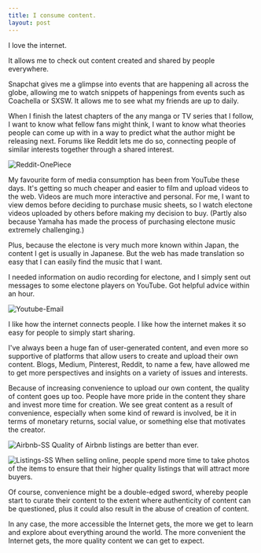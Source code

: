 ```yaml
---
title: I consume content.
layout: post
---
```


I love the internet.

It allows me to check out content created and shared by people everywhere. 

Snapchat gives me a glimpse into events that are happening all across the globe, allowing me to watch snippets of happenings from events such as Coachella or SXSW. It allows me to see what my friends are up to daily.

When I finish the latest chapters of the any manga or TV series that I follow, I want to know what fellow fans might think, I want to know what theories people can come up with in a way to predict what the author might be releasing next. Forums like Reddit lets me do so, connecting people of similar interests together through a shared interest.


![Reddit-OnePiece](/assets/onepiece-ss.png)


My favourite form of media consumption has been from YouTube these days. It's getting so much cheaper and easier to film and upload videos to the web. Videos are much more interactive and personal. For me, I want to view demos before deciding to purchase music sheets, so I watch electone videos uploaded by others before making my decision to buy. (Partly also because Yamaha has made the process of purchasing electone music extremely challenging.)

Plus, because the electone is very much more known within Japan, the content I get is usually in Japanese. But the web has made translation so easy that I can easily find the music that I want.

I needed information on audio recording for electone, and I simply sent out messages to some electone players on YouTube. Got helpful advice within an hour.


![Youtube-Email](/assets/email-ss.png)


I like how the internet connects people. I like how the internet makes it so easy for people to simply start sharing. 

I've always been a huge fan of user-generated content, and even more so supportive of platforms that allow users to create and upload their own content. Blogs, Medium, Pinterest, Reddit, to name a few, have allowed me to get more perspectives and insights on a variety of issues and interests.

Because of increasing convenience to upload our own content, the quality of content goes up too. People have more pride in the content they share and invest more time for creation. We see great content as a result of convenience, especially when some kind of reward is involved, be it in terms of monetary returns, social value, or something else that motivates the creator.


![Airbnb-SS](/assets/airbnb-ss.png)
Quality of Airbnb listings are better than ever. 


![Listings-SS](/assets/listings-ss2.png)
When selling online, people spend more time to take photos of the items to ensure that their higher quality listings that will attract more buyers.


Of course, convenience might be a double-edged sword, whereby people start to curate their content to the extent where authenticity of content can be questioned, plus it could also result in the abuse of creation of content.

In any case, the more accessible the Internet gets, the more we get to learn and explore about everything around the world. The more convenient the Internet gets, the more quality content we can get to expect.